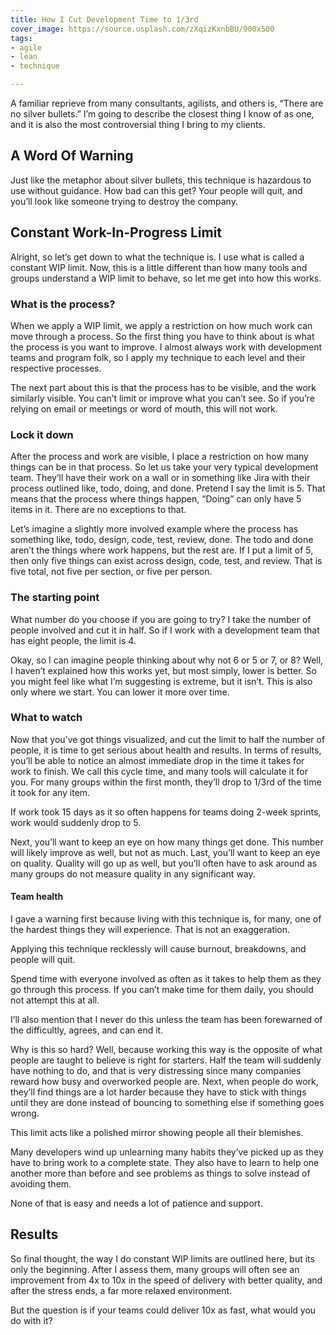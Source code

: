 ```yaml
---
title: How I Cut Development Time to 1/3rd
cover_image: https://source.usplash.com/zXqizKxnbBU/900x500
tags:
- agile
- lean
- technique

---
```

A familiar reprieve from many consultants, agilists, and others is, “There are no silver bullets.” I’m going to describe the closest thing I know of as one, and it is also the most controversial thing I bring to my clients.

## A Word Of Warning

Just like the metaphor about silver bullets, this technique is hazardous to use without guidance. How bad can this get? Your people will quit, and you’ll look like someone trying to destroy the company.

## Constant Work-In-Progress Limit

Alright, so let’s get down to what the technique is. I use what is called a constant WIP limit. Now, this is a little different than how many tools and groups understand a WIP limit to behave, so let me get into how this works.

### What is the process?

When we apply a WIP limit, we apply a restriction on how much work can move through a process. So the first thing you have to think about is what the process is you want to improve. I almost always work with development teams and program folk, so I apply my technique to each level and their respective processes.

The next part about this is that the process has to be visible, and the work similarly visible. You can’t limit or improve what you can’t see. So if you’re relying on email or meetings or word of mouth, this will not work.

### Lock it down

After the process and work are visible, I place a restriction on how many things can be in that process. So let us take your very typical development team. They’ll have their work on a wall or in something like Jira with their process outlined like, todo, doing, and done. Pretend I say the limit is 5. That means that the process where things happen, “Doing” can only have 5 items in it. There are no exceptions to that.

Let’s imagine a slightly more involved example where the process has something like, todo, design, code, test, review, done. The todo and done aren’t the things where work happens, but the rest are. If I put a limit of 5, then only five things can exist across design, code, test, and review. That is five total, not five per section, or five per person.


### The starting point

What number do you choose if you are going to try? I take the number of people involved and cut it in half. So if I work with a development team that has eight people, the limit is 4.

Okay, so I can imagine people thinking about why not 6 or 5 or 7, or 8? Well, I haven’t explained how this works yet, but most simply, lower is better. So you might feel like what I’m suggesting is extreme, but it isn’t. This is also only where we start. You can lower it more over time.

### What to watch

Now that you’ve got things visualized, and cut the limit to half the number of people, it is time to get serious about health and results. In terms of results, you’ll be able to notice an almost immediate drop in the time it takes for work to finish. We call this cycle time, and many tools will calculate it for you. For many groups within the first month, they’ll drop to 1/3rd of the time it took for any item.

If work took 15 days as it so often happens for teams doing 2-week sprints, work would suddenly drop to 5.

Next, you’ll want to keep an eye on how many things get done. This number will likely improve as well, but not as much. Last, you’ll want to keep an eye on quality. Quality will go up as well, but you’ll often have to ask around as many groups do not measure quality in any significant way.

#### Team health

I gave a warning first because living with this technique is, for many, one of the hardest things they will experience. That is not an exaggeration.

Applying this technique recklessly will cause burnout, breakdowns, and people will quit.

Spend time with everyone involved as often as it takes to help them as they go through this process. If you can’t make time for them daily, you should not attempt this at all.

I’ll also mention that I never do this unless the team has been forewarned of the difficultly, agrees, and can end it.

Why is this so hard? Well, because working this way is the opposite of what people are taught to believe is right for starters. Half the team will suddenly have nothing to do, and that is very distressing since many companies reward how busy and overworked people are. Next, when people do work, they’ll find things are a lot harder because they have to stick with things until they are done instead of bouncing to something else if something goes wrong.

This limit acts like a polished mirror showing people all their blemishes.

Many developers wind up unlearning many habits they’ve picked up as they have to bring work to a complete state. They also have to learn to help one another more than before and see problems as things to solve instead of avoiding them.

None of that is easy and needs a lot of patience and support.

## Results

So final thought, the way I do constant WIP limits are outlined here, but its only the beginning. After I assess them, many groups will often see an improvement from 4x to 10x in the speed of delivery with better quality, and after the stress ends, a far more relaxed environment.

But the question is if your teams could deliver 10x as fast, what would you do with it?